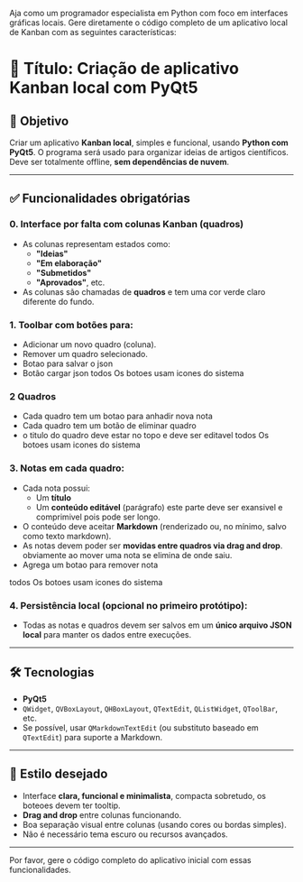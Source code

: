 Aja como um programador especialista em Python com foco em interfaces gráficas locais. Gere diretamente o código completo de um aplicativo local de Kanban com as seguintes características:

# 🧩 Título: Criação de aplicativo Kanban local com PyQt5

## 🎯 Objetivo
Criar um aplicativo **Kanban local**, simples e funcional, usando **Python com PyQt5**. O programa será usado para organizar ideias de artigos científicos. Deve ser totalmente offline, **sem dependências de nuvem**.

---

## ✅ Funcionalidades obrigatórias

### 0. Interface por falta com colunas Kanban (quadros)
- As colunas representam estados como:  
  - **"Ideias"**
  - **"Em elaboração"**
  - **"Submetidos"**
  - **"Aprovados"**, etc.
- As colunas são chamadas de **quadros** e tem uma cor verde claro diferente do fundo.

### 1. Toolbar com botões para:
- Adicionar um novo quadro (coluna).
- Remover um quadro selecionado.
- Botao para salvar o json
- Botão cargar json
todos Os botoes usam icones do sistema
### 2 Quadros
- Cada quadro tem um botao para anhadir nova nota
- Cada quadro tem um botão de eliminar quadro
- o titulo do quadro deve estar no topo e deve ser editavel
todos Os botoes usam icones do sistema
### 3. Notas em cada quadro:
- Cada nota possui:
  - Um **título**
  - Um **conteúdo editável** (parágrafo) este parte deve ser exansivel e comprimivel pois pode ser longo.
- O conteúdo deve aceitar **Markdown** (renderizado ou, no mínimo, salvo como texto markdown).
- As notas devem poder ser **movidas entre quadros via drag and drop**. obviamente ao mover uma nota se elimina de onde saiu.
- Agrega um botao para remover nota

todos Os botoes usam icones do sistema

### 4. Persistência local (opcional no primeiro protótipo):
- Todas as notas e quadros devem ser salvos em um **único arquivo JSON local** para manter os dados entre execuções.

---

## 🛠️ Tecnologias

- **PyQt5**
- `QWidget`, `QVBoxLayout`, `QHBoxLayout`, `QTextEdit`, `QListWidget`, `QToolBar`, etc.
- Se possível, usar `QMarkdownTextEdit` (ou substituto baseado em `QTextEdit`) para suporte a Markdown.

---

## 🧪 Estilo desejado

- Interface **clara, funcional e minimalista**, compacta sobretudo, os boteoes devem ter tooltip.
- **Drag and drop** entre colunas funcionando.
- Boa separação visual entre colunas (usando cores ou bordas simples).
- Não é necessário tema escuro ou recursos avançados.

---

Por favor, gere o código completo do aplicativo inicial com essas funcionalidades.
